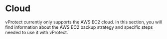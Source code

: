 # Cloud

vProtect currently only supports the AWS EC2 cloud. In this section, you will find information about the AWS EC2 backup strategy and specific steps needed to use it with vProtect.

